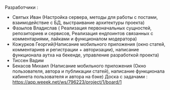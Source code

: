 Разработчики :  
- Святых Иван (Настройка сервера, методы для работы с постами, взаимодействие с БД, выстраивание архитектуры проекта)
- Фазылов Владислав ( Реализация первоначальных сущностей, репозиториев и сервисов, Реализация ендпоинтов связанных с комментариями, лайками и функционалом модератора)
- Кожурков Георгий(Написание  мобильного приложения (окно статей, комментариев и регистрации + авторизации), написание функционала аутха на бекенде, управление разработкой проекта)
- Тиссен Вадим
- Бекасов Михаил (Написание мобильного приложения (Окно пользователя, автора и публикации статей), написание функционала кабинета пользователя и автора на бэке)
Доска с задачами : https://app.weeek.net/ws/796223/project/1/board/1
